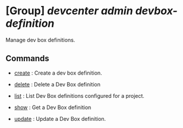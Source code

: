 # [Group] _devcenter admin devbox-definition_

Manage dev box definitions.

## Commands

- [create](/Commands/devcenter/admin/devbox-definition/_create.md)
: Create a dev box definition.

- [delete](/Commands/devcenter/admin/devbox-definition/_delete.md)
: Delete a Dev Box definition

- [list](/Commands/devcenter/admin/devbox-definition/_list.md)
: List Dev Box definitions configured for a project.

- [show](/Commands/devcenter/admin/devbox-definition/_show.md)
: Get a Dev Box definition

- [update](/Commands/devcenter/admin/devbox-definition/_update.md)
: Update a Dev Box definition.
